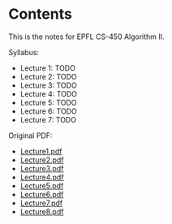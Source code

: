# Contents

This is the notes for EPFL CS-450 Algorithm II.

Syllabus:

- Lecture 1: TODO
- Lecture 2: TODO
- Lecture 3: TODO
- Lecture 4: TODO
- Lecture 5: TODO
- Lecture 6: TODO
- Lecture 7: TODO

Original PDF:

- [Lecture1.pdf](https://blog.daiz.cc/pdf/algo2/Lecture1.pdf)
- [Lecture2.pdf](https://blog.daiz.cc/pdf/algo2/Lecture2.pdf)
- [Lecture3.pdf](https://blog.daiz.cc/pdf/algo2/Lecture3.pdf)
- [Lecture4.pdf](https://blog.daiz.cc/pdf/algo2/Lecture4.pdf)
- [Lecture5.pdf](https://blog.daiz.cc/pdf/algo2/Lecture5.pdf)
- [Lecture6.pdf](https://blog.daiz.cc/pdf/algo2/Lecture6.pdf)
- [Lecture7.pdf](https://blog.daiz.cc/pdf/algo2/Lecture7.pdf)
- [Lecture8.pdf](https://blog.daiz.cc/pdf/algo2/Lecture8.pdf)